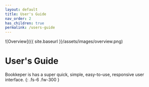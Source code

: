 ```yaml
---
layout: default
title: User's Guide
nav_order: 2
has_children: true
permalink: /users-guide
---
```


![Overview]({{ site.baseurl }}/assets/images/overview.png)

# User's Guide

Bookkeper is has a super quick, simple, easy-to-use, responsive user interface.
{: .fs-6 .fw-300 }
